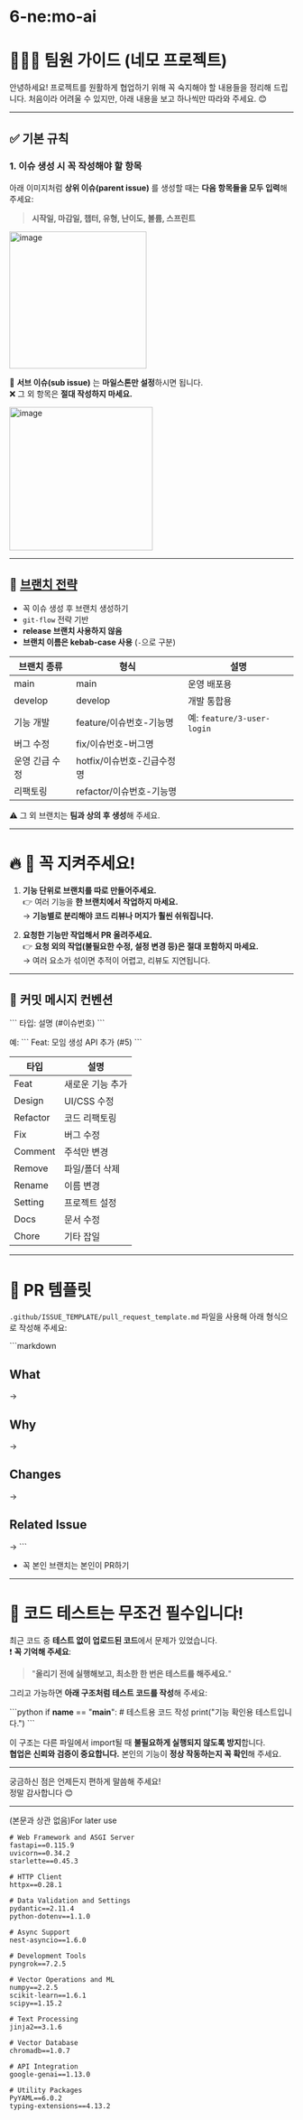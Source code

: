 # 6-ne:mo-ai
# 🙋🏻‍♀️ 팀원 가이드 (네모 프로젝트)

안녕하세요! 프로젝트를 원활하게 협업하기 위해 꼭 숙지해야 할 내용들을 정리해 드립니다. 처음이라 어려울 수 있지만, 아래 내용을 보고 하나씩만 따라와 주세요. 😊

---

## ✅ 기본 규칙

### 1. **이슈 생성 시 꼭 작성해야 할 항목**
아래 이미지처럼 **상위 이슈(parent issue)** 를 생성할 때는 **다음 항목들을 모두 입력**해 주세요:

> **시작일, 마감일, 챕터, 유형, 난이도, 볼륨, 스프린트**

<img width="243" alt="image" src="https://github.com/user-attachments/assets/6b03d2c1-c531-4afa-8cbe-4ca1a0a3914a" />


📌 **서브 이슈(sub issue)** 는 **마일스톤만 설정**하시면 됩니다.  
❌ 그 외 항목은 **절대 작성하지 마세요.**

<img width="254" alt="image" src="https://github.com/user-attachments/assets/a6c34705-d0f0-41ba-bac4-0fa59af63d27" />


---

## 🌱 [브랜치 전략](https://www.notion.so/1e487f969ba08025ade0ed04474ecafe?pvs=4)

- 꼭 이슈 생성 후 브랜치 생성하기
- `git-flow` 전략 기반  
- **release 브랜치 사용하지 않음**
- **브랜치 이름은 kebab-case 사용** (`-`으로 구분)

| 브랜치 종류 | 형식 | 설명 |
|--|--|--|
| main | main | 운영 배포용 |
| develop | develop | 개발 통합용 |
| 기능 개발 | feature/이슈번호-기능명 | 예: `feature/3-user-login` |
| 버그 수정 | fix/이슈번호-버그명 |
| 운영 긴급 수정 | hotfix/이슈번호-긴급수정명 |
| 리팩토링 | refactor/이슈번호-기능명 |

⚠️ 그 외 브랜치는 **팀과 상의 후 생성**해 주세요.

---

# 🔥 **📌 꼭 지켜주세요!**

1. **기능 단위로 브랜치를 따로 만들어주세요.**  
   👉 여러 기능을 **한 브랜치에서 작업하지 마세요.**  
   → **기능별로 분리해야 코드 리뷰나 머지가 훨씬 쉬워집니다.**

2. **요청한 기능만 작업해서 PR 올려주세요.**  
   👉 **요청 외의 작업(불필요한 수정, 설정 변경 등)은 절대 포함하지 마세요.**  
   → 여러 요소가 섞이면 추적이 어렵고, 리뷰도 지연됩니다.

---

## 📝 커밋 메시지 컨벤션

\`\`\`
타입: 설명 (#이슈번호)
\`\`\`

예:
\`\`\`
Feat: 모임 생성 API 추가 (#5)
\`\`\`

| 타입 | 설명 |
|------|------|
| Feat | 새로운 기능 추가 |
| Design | UI/CSS 수정 |
| Refactor | 코드 리팩토링 |
| Fix | 버그 수정 |
| Comment | 주석만 변경 |
| Remove | 파일/폴더 삭제 |
| Rename | 이름 변경 |
| Setting | 프로젝트 설정 |
| Docs | 문서 수정 |
| Chore | 기타 잡일 |


---

# 🔀 PR 템플릿

`.github/ISSUE_TEMPLATE/pull_request_template.md` 파일을 사용해 아래 형식으로 작성해 주세요:

\`\`\`markdown
## What
→

## Why
→

## Changes
→

## Related Issue
→
\`\`\`

- 꼭 본인 브랜치는 본인이 PR하기

---

# 🧪 **코드 테스트는 무조건 필수입니다!**

최근 코드 중 **테스트 없이 업로드된 코드**에서 문제가 있었습니다.  
❗ **꼭 기억해 주세요**:

> "**올리기 전에 실행해보고, 최소한 한 번은 테스트를 해주세요.**"

그리고 가능하면 **아래 구조처럼 테스트 코드를 작성**해 주세요:

\`\`\`python
if __name__ == "__main__":
    # 테스트용 코드 작성
    print("기능 확인용 테스트입니다.")
\`\`\`

이 구조는 다른 파일에서 import될 때 **불필요하게 실행되지 않도록 방지**합니다.  
**협업은 신뢰와 검증이 중요합니다.** 본인의 기능이 **정상 작동하는지 꼭 확인**해 주세요.

---

궁금하신 점은 언제든지 편하게 말씀해 주세요!  
정말 감사합니다 😊

---

(본문과 상관 없음)For later use 

``` 
# Web Framework and ASGI Server
fastapi==0.115.9
uvicorn==0.34.2
starlette==0.45.3

# HTTP Client
httpx==0.28.1

# Data Validation and Settings
pydantic==2.11.4
python-dotenv==1.1.0

# Async Support
nest-asyncio==1.6.0

# Development Tools
pyngrok==7.2.5

# Vector Operations and ML
numpy==2.2.5
scikit-learn==1.6.1
scipy==1.15.2

# Text Processing
jinja2==3.1.6

# Vector Database
chromadb==1.0.7

# API Integration
google-genai==1.13.0

# Utility Packages
PyYAML==6.0.2
typing-extensions==4.13.2
```
